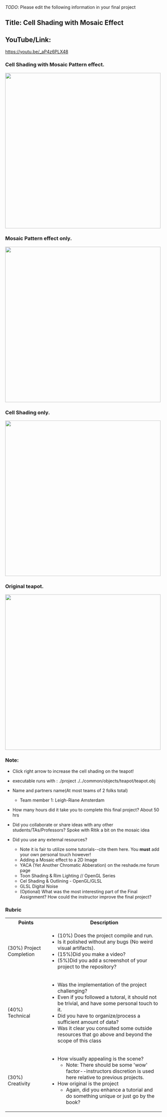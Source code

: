 *TODO*: Please edit the following information in your final project

## Title: Cell Shading with Mosaic Effect

## YouTube/Link: 
https://youtu.be/_aP4z6PLX48

### Cell Shading with Mosaic Pattern effect. 
<img src = https://github.com/Fall23Graphics/finalproject-leigh_amsterdam/blob/main/part2/cellshaded_teapot_mosaic_effect.png width="500" /> 

### Mosaic Pattern effect only.
<img src = https://github.com/Fall23Graphics/finalproject-leigh_amsterdam/blob/main/part2/teapot_mosaic_effect.png width="500" />

### Cell Shading only.
 <img src = https://github.com/Fall23Graphics/finalproject-leigh_amsterdam/blob/main/part2/cellshaded_teapot.png width="500" />

### Original teapot.
 <img src = https://github.com/Fall23Graphics/finalproject-leigh_amsterdam/blob/main/part2/regular_teapot.png width="500" />


### Note:
* Click right arrow to increase the cell shading on the teapot!
* executable runs with : ./project ./../common/objects/teapot/teapot.obj
* Name and partners name(At most teams of 2 folks total)
  * Team member 1: Leigh-Riane Amsterdam

* How many hours did it take you to complete this final project? About 50 hrs
* Did you collaborate or share ideas with any other students/TAs/Professors? Spoke with Ritik a bit on the mosaic idea
* Did you use any external resources? 
  * Note it is fair to utilize some tutorials--cite them here. You **must** add your own personal touch however!
  * Adding a Mosaic effect to a 2D Image
  * YACA (Yet Another Chromatic Abberation) on the reshade.me forum page
  * Toon Shading & Rim Lighting // OpenGL Series
  * Cel Shading & Outlining - OpenGL/GLSL
  * GLSL Digital Noise
  * (Optional) What was the most interesting part of the Final Assignment? How could the instructor improve the final project?

### Rubric

<table>
  <tbody>
    <tr>
      <th>Points</th>
      <th align="center">Description</th>
    </tr>
    <tr>
      <td>(30%) Project Completion</td>
     <td align="left"><ul><li>(10%) Does the project compile and run.</li><li>Is it polished without any bugs (No weird visual artifacts).</li><li>(15%)Did you make a video?</li><li>(5%)Did you add a screenshot of your project to the repository?</li></ul></td>
    </tr>
    <tr>
      <td>(40%) Technical</td>
      <td align="left"><ul><li>Was the implementation of the project challenging?</li><li>Even if you followed a tutoral, it should not be trivial, and have some personal touch to it.</li><li>Did you have to organize/process a sufficient amount of data?</li><li>Was it clear you consulted some outside resources that go above and beyond the scope of this class</li></ul></td>
    </tr>
    <tr>
      <td>(30%) Creativity</td>
      <td align="left"><ul><li>How visually appealing is the scene?<ul><li>Note: There should be some 'wow' factor--instructors discretion is used here relative to previous projects.</li></ul></li><li>How original is the project<ul><li>Again, did you enhance a tutorial and do something unique or just go by the book?</li></ul></li></ul></td>
    </tr>
  </tbody>
</table>
